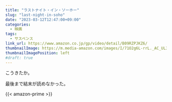 ```yaml
---
title: "ラストナイト・イン・ソーホー"
slug: "last-night-in-soho"
date: "2023-03-12T12:47:00+09:00"
categories:
  - 映画
tags:
  - サスペンス
link_url: https://www.amazon.co.jp/gp/video/detail/B09RZPJKZ6/
thumbnailImage: https://m.media-amazon.com/images/I/71O2g6L-rrL._AC_UL320_.jpg
thumbnailImagePosition: left
#draft: true
---
```

こうきたか。
<!--more-->
最後まで結末が読めなかった。

{{< amazon-prime >}}
